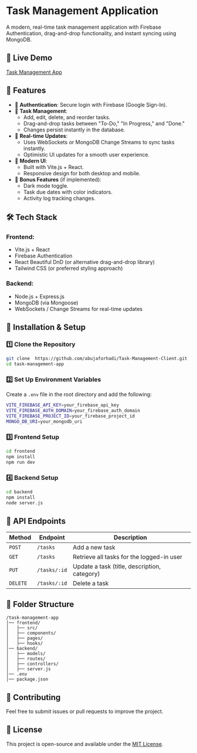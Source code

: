 # Task Management Application

A modern, real-time task management application with Firebase Authentication, drag-and-drop functionality, and instant syncing using MongoDB.

## 🚀 Live Demo
[Task Management App](https://taskbd-297c8.web.app)

## 📌 Features
- 🔐 **Authentication**: Secure login with Firebase (Google Sign-In).
- 📝 **Task Management**:
  - Add, edit, delete, and reorder tasks.
  - Drag-and-drop tasks between "To-Do," "In Progress," and "Done."
  - Changes persist instantly in the database.
- 🔄 **Real-time Updates**:
  - Uses WebSockets or MongoDB Change Streams to sync tasks instantly.
  - Optimistic UI updates for a smooth user experience.
- 🎨 **Modern UI**:
  - Built with Vite.js + React.
  - Responsive design for both desktop and mobile.
- 🌙 **Bonus Features** (if implemented):
  - Dark mode toggle.
  - Task due dates with color indicators.
  - Activity log tracking changes.

## 🛠 Tech Stack
### Frontend:
- Vite.js + React
- Firebase Authentication
- React Beautiful DnD (or alternative drag-and-drop library)
- Tailwind CSS (or preferred styling approach)

### Backend:
- Node.js + Express.js
- MongoDB (via Mongoose)
- WebSockets / Change Streams for real-time updates

## 🔧 Installation & Setup

### 1️⃣ Clone the Repository
```sh
git clone  https://github.com/abujaforhadi/Task-Management-Client.git
cd task-management-app
```

### 2️⃣ Set Up Environment Variables
Create a `.env` file in the root directory and add the following:
```sh
VITE_FIREBASE_API_KEY=your_firebase_api_key
VITE_FIREBASE_AUTH_DOMAIN=your_firebase_auth_domain
VITE_FIREBASE_PROJECT_ID=your_firebase_project_id
MONGO_DB_URI=your_mongodb_uri

```

### 3️⃣ Frontend Setup
```sh
cd frontend
npm install
npm run dev
```

### 4️⃣ Backend Setup
```sh
cd backend
npm install
node server.js
```

## 📡 API Endpoints
| Method | Endpoint | Description |
|--------|---------|-------------|
| `POST` | `/tasks` | Add a new task |
| `GET` | `/tasks` | Retrieve all tasks for the logged-in user |
| `PUT` | `/tasks/:id` | Update a task (title, description, category) |
| `DELETE` | `/tasks/:id` | Delete a task |

## 📜 Folder Structure
```
/task-management-app
│── frontend/
│   ├── src/
│   ├── components/
│   ├── pages/
│   ├── hooks/
│── backend/
│   ├── models/
│   ├── routes/
│   ├── controllers/
│   ├── server.js
│── .env
│── package.json
```

## 🤝 Contributing
Feel free to submit issues or pull requests to improve the project.

## 📜 License
This project is open-source and available under the [MIT License](LICENSE).
